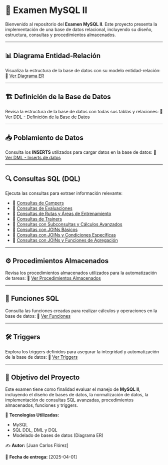 # 📌 Examen MySQL II

Bienvenido al repositorio del **Examen MySQL II**. Este proyecto presenta la implementación de una base de datos relacional, incluyendo su diseño, estructura, consultas y procedimientos almacenados.

---

## 📊 Diagrama Entidad-Relación
Visualiza la estructura de la base de datos con su modelo entidad-relación:
📌 [Ver Diagrama ER](./DiagramaERv3.png)

---

## 🏗️ Definición de la Base de Datos
Revisa la estructura de la base de datos con todas sus tablas y relaciones:
📌 [Ver DDL - Definición de la Base de Datos](./ddl/ddl.sql)

---

## 📥 Poblamiento de Datos
Consulta los **INSERTS** utilizados para cargar datos en la base de datos:
📌 [Ver DML - Inserts de datos](./dml/dml.sql)

---

## 🔍 Consultas SQL (DQL)
Ejecuta las consultas para extraer información relevante:
- 📌 [Consultas de Campers](./dql_selects/dql_campers.sql)
- 📌 [Consultas de Evaluaciones](./dql_selects/dql_evaluaciones.sql)
- 📌 [Consultas de Rutas y Áreas de Entrenamiento](./dql_selects/dql_rutas_areas.sql)
- 📌 [Consultas de Trainers](./dql_selects/dql_trainers.sql)
- 📌 [Consultas con Subconsultas y Cálculos Avanzados](./dql_selects/dql_subconsultas_calculos.sql)
- 📌 [Consultas con JOINs Básicos](./dql_selects/dql_joins.sql)
- 📌 [Consultas con JOINs y Condiciones Específicas](./dql_selects/dql_joins_condiciones.sql)
- 📌 [Consultas con JOINs y Funciones de Agregación](./dql_selects/dql_joins_funciones.sql)

---

## ⚙️ Procedimientos Almacenados
Revisa los procedimientos almacenados utilizados para la automatización de tareas:
📌 [Ver Procedimientos Almacenados](./dql_procedimientos/dql_procedimientos.sql)

---

## 🔢 Funciones SQL
Consulta las funciones creadas para realizar cálculos y operaciones en la base de datos:
📌 [Ver Funciones](./dql_funciones/dql_funciones.sql)

---

## 🛠️ Triggers
Explora los triggers definidos para asegurar la integridad y automatización de la base de datos:
📌 [Ver Triggers](./dql_triggers/dql_triggers.sql)

---

## 🎯 Objetivo del Proyecto
Este examen tiene como finalidad evaluar el manejo de **MySQL II**, incluyendo el diseño de bases de datos, la normalización de datos, la implementación de consultas SQL avanzadas, procedimientos almacenados, funciones y triggers.

📌 **Tecnologías Utilizadas:**
- MySQL
- SQL DDL, DML y DQL
- Modelado de bases de datos (Diagrama ER)

✍️ **Autor:** [Juan Carlos Flórez]

📅 **Fecha de entrega:** [2025-04-01]